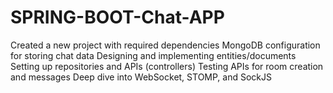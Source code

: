 # SPRING-BOOT-Chat-APP

Created a new project with required dependencies
MongoDB configuration for storing chat data
Designing and implementing entities/documents
Setting up repositories and APIs (controllers)
Testing APIs for room creation and messages
Deep dive into WebSocket, STOMP, and SockJS
